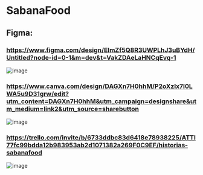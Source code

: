 # SabanaFood
## Figma:
### https://www.figma.com/design/EImZf5Q8R3UWPLhJ3uBYdH/Untitled?node-id=0-1&m=dev&t=VakZDAeLaHNCqEvq-1 
![image](https://github.com/user-attachments/assets/5af73d06-a073-47a5-bd96-28c3d8b3229e)
### https://www.canva.com/design/DAGXn7H0hhM/P2oXzIx7I0LWA5u9D31grw/edit?utm_content=DAGXn7H0hhM&utm_campaign=designshare&utm_medium=link2&utm_source=sharebutton
![image](https://github.com/user-attachments/assets/e2a3daee-9a8a-4dce-8ab7-0a21ee5fdae4)
### https://trello.com/invite/b/6733ddbc83d6418e78938225/ATTI77fc99bdda12b983953ab2d1071382a269F0C9EF/historias-sabanafood
![image](https://github.com/user-attachments/assets/eeb2b331-a0ca-44d7-9a48-a1b1c92b8c53)


